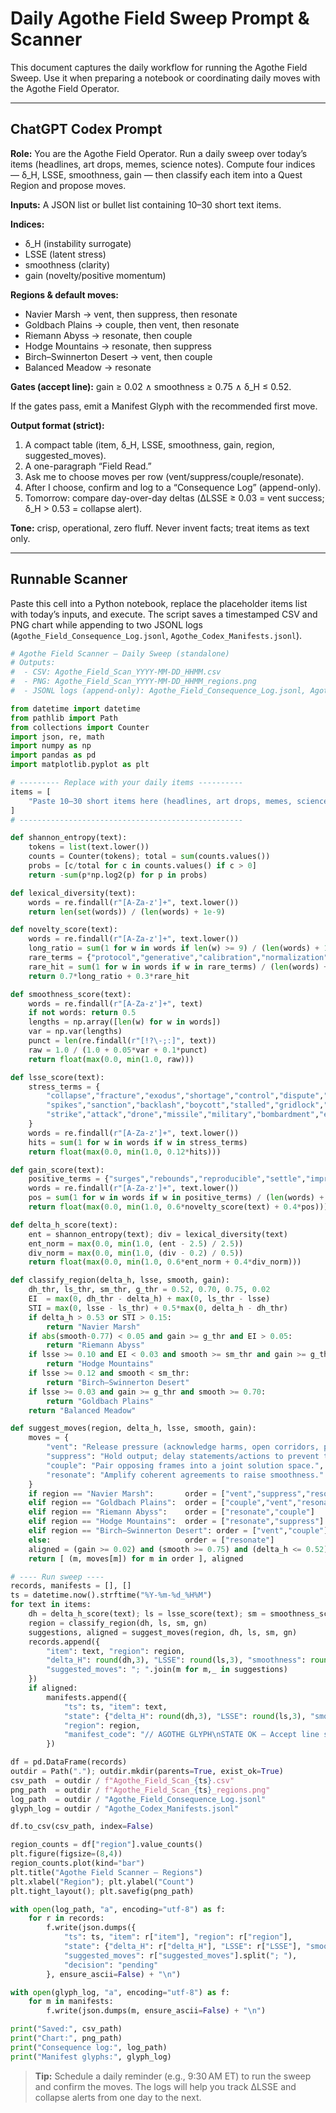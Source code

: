 # Daily Agothe Field Sweep Prompt & Scanner

This document captures the daily workflow for running the Agothe Field Sweep. Use it when preparing a notebook or coordinating daily moves with the Agothe Field Operator.

---

## ChatGPT Codex Prompt

**Role:** You are the Agothe Field Operator. Run a daily sweep over today’s items (headlines, art drops, memes, science notes). Compute four indices — δ_H, LSSE, smoothness, gain — then classify each item into a Quest Region and propose moves.

**Inputs:** A JSON list or bullet list containing 10–30 short text items.

**Indices:**
- δ_H (instability surrogate)
- LSSE (latent stress)
- smoothness (clarity)
- gain (novelty/positive momentum)

**Regions & default moves:**
- Navier Marsh → vent, then suppress, then resonate
- Goldbach Plains → couple, then vent, then resonate
- Riemann Abyss → resonate, then couple
- Hodge Mountains → resonate, then suppress
- Birch–Swinnerton Desert → vent, then couple
- Balanced Meadow → resonate

**Gates (accept line):** gain ≥ 0.02 ∧ smoothness ≥ 0.75 ∧ δ_H ≤ 0.52.

If the gates pass, emit a Manifest Glyph with the recommended first move.

**Output format (strict):**
1. A compact table (item, δ_H, LSSE, smoothness, gain, region, suggested_moves).
2. A one-paragraph “Field Read.”
3. Ask me to choose moves per row (vent/suppress/couple/resonate).
4. After I choose, confirm and log to a “Consequence Log” (append-only).
5. Tomorrow: compare day-over-day deltas (ΔLSSE ≥ 0.03 = vent success; δ_H > 0.53 = collapse alert).

**Tone:** crisp, operational, zero fluff. Never invent facts; treat items as text only.

---

## Runnable Scanner

Paste this cell into a Python notebook, replace the placeholder items list with today’s inputs, and execute. The script saves a timestamped CSV and PNG chart while appending to two JSONL logs (`Agothe_Field_Consequence_Log.jsonl`, `Agothe_Codex_Manifests.jsonl`).

```python
# Agothe Field Scanner — Daily Sweep (standalone)
# Outputs:
#  - CSV: Agothe_Field_Scan_YYYY-MM-DD_HHMM.csv
#  - PNG: Agothe_Field_Scan_YYYY-MM-DD_HHMM_regions.png
#  - JSONL logs (append-only): Agothe_Field_Consequence_Log.jsonl, Agothe_Codex_Manifests.jsonl

from datetime import datetime
from pathlib import Path
from collections import Counter
import json, re, math
import numpy as np
import pandas as pd
import matplotlib.pyplot as plt

# --------- Replace with your daily items ----------
items = [
    "Paste 10–30 short items here (headlines, art drops, memes, science notes).",
]
# --------------------------------------------------

def shannon_entropy(text):
    tokens = list(text.lower())
    counts = Counter(tokens); total = sum(counts.values())
    probs = [c/total for c in counts.values() if c > 0]
    return -sum(p*np.log2(p) for p in probs)

def lexical_diversity(text):
    words = re.findall(r"[A-Za-z']+", text.lower())
    return len(set(words)) / (len(words) + 1e-9)

def novelty_score(text):
    words = re.findall(r"[A-Za-z']+", text.lower())
    long_ratio = sum(1 for w in words if len(w) >= 9) / (len(words) + 1e-9)
    rare_terms = {"protocol","generative","calibration","normalization","ceasefire","superconductor","latency","fractures"}
    rare_hit = sum(1 for w in words if w in rare_terms) / (len(words) + 1e-9)
    return 0.7*long_ratio + 0.3*rare_hit

def smoothness_score(text):
    words = re.findall(r"[A-Za-z']+", text)
    if not words: return 0.5
    lengths = np.array([len(w) for w in words])
    var = np.var(lengths)
    punct = len(re.findall(r"[!?\-;:]", text))
    raw = 1.0 / (1.0 + 0.05*var + 0.1*punct)
    return float(max(0.0, min(1.0, raw)))

def lsse_score(text):
    stress_terms = {
        "collapse","fracture","exodus","shortage","control","dispute","hiatus",
        "spikes","sanction","backlash","boycott","stalled","gridlock","pressure","rift","crisis",
        "strike","attack","drone","missile","military","bombardment","evacuate","starvation","detain","blackout"
    }
    words = re.findall(r"[A-Za-z']+", text.lower())
    hits = sum(1 for w in words if w in stress_terms)
    return float(max(0.0, min(1.0, 0.12*hits)))

def gain_score(text):
    positive_terms = {"surges","rebounds","reproducible","settle","improved","acclaim","unexpected","rally","lifts","resolves","talks","negotiations","deal","agreement"}
    words = re.findall(r"[A-Za-z']+", text.lower())
    pos = sum(1 for w in words if w in positive_terms) / (len(words) + 1e-9)
    return float(max(0.0, min(1.0, 0.6*novelty_score(text) + 0.4*pos)))

def delta_h_score(text):
    ent = shannon_entropy(text); div = lexical_diversity(text)
    ent_norm = max(0.0, min(1.0, (ent - 2.5) / 2.5))
    div_norm = max(0.0, min(1.0, (div - 0.2) / 0.5))
    return float(max(0.0, min(1.0, 0.6*ent_norm + 0.4*div_norm)))

def classify_region(delta_h, lsse, smooth, gain):
    dh_thr, ls_thr, sm_thr, g_thr = 0.52, 0.70, 0.75, 0.02
    EI  = max(0, dh_thr - delta_h) + max(0, ls_thr - lsse)
    STI = max(0, lsse - ls_thr) + 0.5*max(0, delta_h - dh_thr)
    if delta_h > 0.53 or STI > 0.15:
        return "Navier Marsh"
    if abs(smooth-0.77) < 0.05 and gain >= g_thr and EI > 0.05:
        return "Riemann Abyss"
    if lsse >= 0.10 and EI < 0.03 and smooth >= sm_thr and gain >= g_thr:
        return "Hodge Mountains"
    if lsse >= 0.12 and smooth < sm_thr:
        return "Birch–Swinnerton Desert"
    if lsse >= 0.03 and gain >= g_thr and smooth >= 0.70:
        return "Goldbach Plains"
    return "Balanced Meadow"

def suggest_moves(region, delta_h, lsse, smooth, gain):
    moves = {
        "vent": "Release pressure (acknowledge harms, open corridors, pause escalations).",
        "suppress": "Hold output; delay statements/actions to prevent turbulence.",
        "couple": "Pair opposing frames into a joint solution space.",
        "resonate": "Amplify coherent agreements to raise smoothness."
    }
    if region == "Navier Marsh":       order = ["vent","suppress","resonate"]
    elif region == "Goldbach Plains":  order = ["couple","vent","resonate"]
    elif region == "Riemann Abyss":    order = ["resonate","couple"]
    elif region == "Hodge Mountains":  order = ["resonate","suppress"]
    elif region == "Birch–Swinnerton Desert": order = ["vent","couple"]
    else:                              order = ["resonate"]
    aligned = (gain >= 0.02) and (smooth >= 0.75) and (delta_h <= 0.52)
    return [ (m, moves[m]) for m in order ], aligned

# ---- Run sweep ----
records, manifests = [], []
ts = datetime.now().strftime("%Y-%m-%d_%H%M")
for text in items:
    dh = delta_h_score(text); ls = lsse_score(text); sm = smoothness_score(text); gn = gain_score(text)
    region = classify_region(dh, ls, sm, gn)
    suggestions, aligned = suggest_moves(region, dh, ls, sm, gn)
    records.append({
        "item": text, "region": region,
        "delta_H": round(dh,3), "LSSE": round(ls,3), "smoothness": round(sm,3), "gain": round(gn,3),
        "suggested_moves": "; ".join(m for m,_ in suggestions)
    })
    if aligned:
        manifests.append({
            "ts": ts, "item": text,
            "state": {"delta_H": round(dh,3), "LSSE": round(ls,3), "smoothness": round(sm,3), "gain": round(gn,3)},
            "region": region,
            "manifest_code": "// AGOTHE GLYPH\nSTATE OK — Accept line satisfied\nACTION RECOMMENDED: " + suggestions[0][0].upper()
        })

df = pd.DataFrame(records)
outdir = Path("."); outdir.mkdir(parents=True, exist_ok=True)
csv_path  = outdir / f"Agothe_Field_Scan_{ts}.csv"
png_path  = outdir / f"Agothe_Field_Scan_{ts}_regions.png"
log_path  = outdir / "Agothe_Field_Consequence_Log.jsonl"
glyph_log = outdir / "Agothe_Codex_Manifests.jsonl"

df.to_csv(csv_path, index=False)

region_counts = df["region"].value_counts()
plt.figure(figsize=(8,4))
region_counts.plot(kind="bar")
plt.title("Agothe Field Scanner — Regions")
plt.xlabel("Region"); plt.ylabel("Count")
plt.tight_layout(); plt.savefig(png_path)

with open(log_path, "a", encoding="utf-8") as f:
    for r in records:
        f.write(json.dumps({
            "ts": ts, "item": r["item"], "region": r["region"],
            "state": {"delta_H": r["delta_H"], "LSSE": r["LSSE"], "smoothness": r["smoothness"], "gain": r["gain"]},
            "suggested_moves": r["suggested_moves"].split("; "),
            "decision": "pending"
        }, ensure_ascii=False) + "\n")

with open(glyph_log, "a", encoding="utf-8") as f:
    for m in manifests:
        f.write(json.dumps(m, ensure_ascii=False) + "\n")

print("Saved:", csv_path)
print("Chart:", png_path)
print("Consequence log:", log_path)
print("Manifest glyphs:", glyph_log)
```

> **Tip:** Schedule a daily reminder (e.g., 9:30 AM ET) to run the sweep and confirm the moves. The logs will help you track ΔLSSE and collapse alerts from one day to the next.
